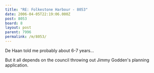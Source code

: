 ```yaml
---
title: "RE: Folkestone Harbour - 8053"
date: 2006-04-05T22:19:06.000Z
post: 8053
board: 8
layout: post
parent: 7996
permalink: /m/8053/
---
```

De Haan told me probably about 6-7 years...

But it all depends on the council throwing out Jimmy Godden's planning application.
